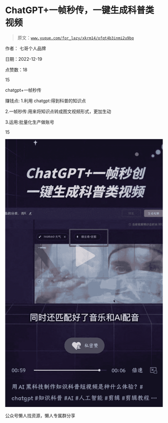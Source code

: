 # ChatGPT+一帧秒传，一键生成科普类视频

> 原文：[`www.yuque.com/for_lazy/xkrm14/ofqt4b3inmi2u9bq`](https://www.yuque.com/for_lazy/xkrm14/ofqt4b3inmi2u9bq)



作者： 七哥个人品牌



日期：2022-12-19



点赞数：18

<ne-hole id="ub8c6955f" data-lake-id="ub8c6955f"><ne-card data-card-name="hr" data-card-type="block" id="N3uow" data-event-boundary="card">

15



chatgpt+一帧秒传



赚钱点: 1.利用 chatgpt:得到科普的知识点



2.一帧秒传:用来将知识点转成图文视频形式，更加生动



3.运用:批量化生产做账号



15



<ne-card data-card-name="image" data-card-type="inline" id="PuFKy" data-event-boundary="card">![](img/71eaee9cd61cd8090b68134a823d5406.png)</ne-card>

<ne-hole id="u8cc14bc8" data-lake-id="u8cc14bc8"><ne-card data-card-name="hr" data-card-type="block" id="k8HWM" data-event-boundary="card">

公众号懒人找资源，懒人专属群分享

</ne-card></ne-hole></ne-card></ne-hole>